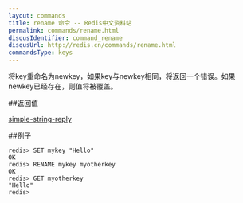 ```yaml
---
layout: commands
title: rename 命令 -- Redis中文资料站
permalink: commands/rename.html
disqusIdentifier: command_rename
disqusUrl: http://redis.cn/commands/rename.html
commandsType: keys
---
```


将key重命名为newkey，如果key与newkey相同，将返回一个错误。如果newkey已经存在，则值将被覆盖。

##返回值

[simple-string-reply](/topics/protocol.html#simple-string-reply)

##例子

	redis> SET mykey "Hello"
	OK
	redis> RENAME mykey myotherkey
	OK
	redis> GET myotherkey
	"Hello"
	redis> 